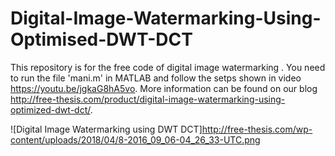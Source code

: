 # Digital-Image-Watermarking-Using-Optimised-DWT-DCT

This repository is for the free code of digital image watermarking . You need to run the file 'mani.m' in MATLAB and follow the setps shown in video https://youtu.be/jgkaG8hA5vo. More information can be found on our blog http://free-thesis.com/product/digital-image-watermarking-using-optimized-dwt-dct/. 

![Digital Image Watermarking using DWT DCT]http://free-thesis.com/wp-content/uploads/2018/04/8-2016_09_06-04_26_33-UTC.png


